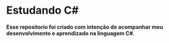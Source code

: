 <h1> Estudando C# </h1>

<b> Esse repositorio foi criado com intenção de acompanhar meu desenvolvimento e aprendizado na linguagem C#. </b> 
